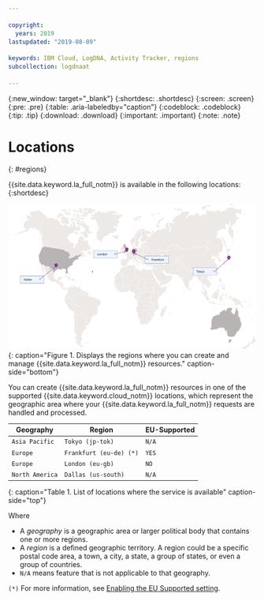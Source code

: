 ```yaml
---

copyright:
  years: 2019
lastupdated: "2019-08-09"

keywords: IBM Cloud, LogDNA, Activity Tracker, regions
subcollection: logdnaat

---
```


{:new_window: target="_blank"}
{:shortdesc: .shortdesc}
{:screen: .screen}
{:pre: .pre}
{:table: .aria-labeledby="caption"}
{:codeblock: .codeblock}
{:tip: .tip}
{:download: .download}
{:important: .important}
{:note: .note}

# Locations
{: #regions}

{{site.data.keyword.la_full_notm}} is available in the following locations:
{:shortdesc}

![The image shows the locations where the {{site.data.keyword.la_full_notm}} service is available.](images/world-map_min.svg)
{: caption="Figure 1. Displays the regions where you can create and manage {{site.data.keyword.la_full_notm}} resources." caption-side="bottom"}

You can create {{site.data.keyword.la_full_notm}} resources in one of the supported {{site.data.keyword.cloud_notm}} locations, which represent the geographic area where your {{site.data.keyword.la_full_notm}} requests are handled and processed. 



| Geography             | Region                   | EU-Supported |
|-----------------------|--------------------------|--------------|
| `Asia Pacific`        | `Tokyo (jp-tok)`         | `N/A`        |
| `Europe`              | `Frankfurt (eu-de) (*)`  | `YES`        |
| `Europe`              | `London (eu-gb)`         | `NO`         |
| `North America`       | `Dallas (us-south)`      | `N/A`        |
{: caption="Table 1. List of locations where the service is available" caption-side="top"} 

Where
* A *geography* is a geographic area or larger political body that contains one or more regions.
* A *region* is a defined geographic territory. A region could be a specific postal code area, a town, a city, a state, a group of states, or even a group of countries. 
* `N/A` means feature that is not applicable to that geography.

`(*)` For more information, see [Enabling the EU Supported setting](/docs/account?topic=account-eu-hipaa-supported#bill_eusupported).



